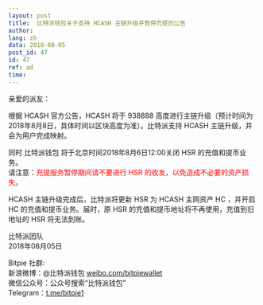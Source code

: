 ```yaml
---
layout: post
title:  比特派钱包关于支持 HCASH 主链升级并暂停充提的公告
author: 
lang: zh
data: 2018-08-05
post_id: 47
id: 47
ref: ad
time: 
---
```


亲爱的派友：

根据 HCASH 官方公告，HCASH 将于 938888 高度进行主链升级（预计时间为2018年8月8日，具体时间以区块高度为准）。比特派支持 HCASH 主链升级，并会为用户完成映射。

同时 比特派钱包 将于北京时间2018年8月6日12:00关闭 HSR 的充值和提币业务。<br/>
请注意：<span style="color:red">充提服务暂停期间请不要进行 HSR 的收发，以免造成不必要的资产损失。</span>

HCASH 主链升级完成后，比特派将更新 HSR 为 HCASH 主网资产 HC ，并开启 HC 的充值和提币业务。届时，原 HSR 的充值和提币地址将不再使用，充值到旧地址的 HSR 将无法到账。

比特派团队<br/>
2018年08月05日

Bitpie 社群:<br/>
新浪微博：@比特派钱包 <a href="https://weibo.com/bitpiewallet" target="_blank">weibo.com/bitpiewallet</a><br/>
微信公众号：公众号搜索“比特派钱包”<br/>
Telegram：<a href="https://t.me/bitpie1" target="_blank">t.me/bitpie1</a>

